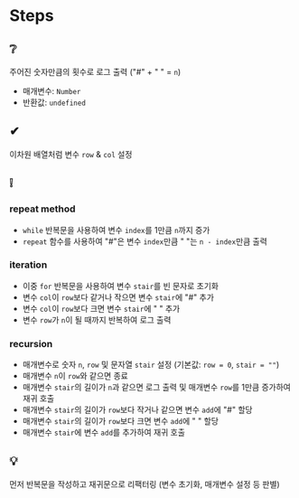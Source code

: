 # Steps

## ❔

주어진 숫자만큼의 횟수로 로그 출력 ("#" + " " = `n`)

- 매개변수: `Number`
- 반환값: `undefined`

## ✔

이차원 배열처럼 변수 `row` & `col` 설정

## ❕

### repeat method

- `while` 반복문을 사용하여 변수 `index`를 1만큼 `n`까지 증가
- `repeat` 함수를 사용하여 "#"은 변수 `index`만큼 " "는 `n - index`만큼 출력

### iteration

- 이중 `for` 반복문을 사용하여 변수 `stair`를 빈 문자로 초기화
- 변수 `col`이 `row`보다 같거나 작으면 변수 `stair`에 "#" 추가
- 변수 `col`이 `row`보다 크면 변수 `stair`에 " " 추가
- 변수 `row`가 `n`이 될 때까지 반복하여 로그 출력

### recursion

- 매개변수로 숫자 `n`, `row` 및 문자열 `stair` 설정 (기본값: `row = 0`, `stair = ""`)
- 매개변수 `n`이 `row`와 같으면 종료
- 매개변수 `stair`의 길이가 `n`과 같으면 로그 출력 및 매개변수 `row`를 1만큼 증가하여 재귀 호출
- 매개변수 `stair`의 길이가 `row`보다 작거나 같으면 변수 `add`에 "#" 할당
- 매개변수 `stair`의 길이가 `row`보다 크면 변수 `add`에 " " 할당
- 매개변수 `stair`에 변수 `add`를 추가하여 재귀 호출

## 💡

먼저 반복문을 작성하고 재귀문으로 리팩터링 (변수 초기화, 매개변수 설정 등 판별)
